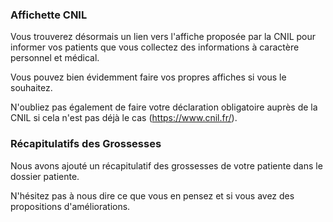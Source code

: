 ### Affichette CNIL

Vous trouverez désormais un lien vers l'affiche proposée par la CNIL pour informer vos patients que vous collectez des informations à caractère personnel et médical.

Vous pouvez bien évidemment faire vos propres affiches si vous le souhaitez.

N'oubliez pas également de faire votre déclaration obligatoire auprès de la CNIL si cela n'est pas déjà le cas (https://www.cnil.fr/).


### Récapitulatifs des Grossesses

Nous avons ajouté un récapitulatif des grossesses de votre patiente dans le dossier patiente.

N'hésitez pas à nous dire ce que vous en pensez et si vous avez des propositions d'améliorations.
